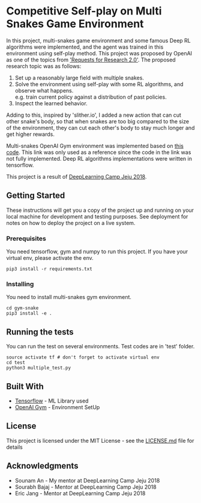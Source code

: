 # Competitive Self-play on Multi Snakes Game Environment

In this project, multi-snakes game environment and some famous Deep RL algorithms were implemented, and the agent was trained in this environment using self-play method. 
This project was proposed by OpenAI as one of the topics from ['Requests for Research 2.0'](https://blog.openai.com/requests-for-research-2/). 
The proposed research topic was as follows:  
1) Set up a reasonably large field with multiple snakes. 
2) Solve the environment using self-play with some RL algorithms, and observe what happens.  
   e.g. train current policy against a distribution of past policies. 
3) Inspect the learned behavior. 

Adding to this, inspired by 'slither.io', I added a new action that can cut other snake's body, so that when snakes are too big compared to the size of the environment, they can cut each other's body to stay much longer and get higher rewards.  

Multi-snakes OpenAI Gym environment was implemented based on [this code](https://github.com/nicomon24/Sneks).
This link was only used as a reference since the code in the link was not fully implemented. Deep RL algorithms implementations were written in tensorflow.
  
This project is a result of [DeepLearning Camp Jeju 2018](http://jeju.dlcamp.org/2018/).   

## Getting Started

These instructions will get you a copy of the project up and running on your local machine for development and testing purposes. See deployment for notes on how to deploy the project on a live system.

### Prerequisites

You need tensorflow, gym and numpy to run this project. If you have your virtual env, please activate the env. 
```
pip3 install -r requirements.txt
```

### Installing

You need to install multi-snakes gym environment. 

```
cd gym-snake
pip3 install -e .
```

## Running the tests

You can run the test on several environments. Test codes are in 'test' folder. 
```
source activate tf # don't forget to activate virtual env
cd test
python3 multiple_test.py
```

## Built With

* [Tensorflow](https://www.tensorflow.org/) - ML Library used 
* [OpenAI Gym](https://maven.apache.org/) - Environment SetUp

## License

This project is licensed under the MIT License - see the [LICENSE.md](LICENSE.md) file for details

## Acknowledgments

* Sounam An - My mentor at DeepLearning Camp Jeju 2018
* Sourabh Bajaj - Mentor at DeepLearning Camp Jeju 2018
* Eric Jang - Mentor at DeepLearning Camp Jeju 2018

